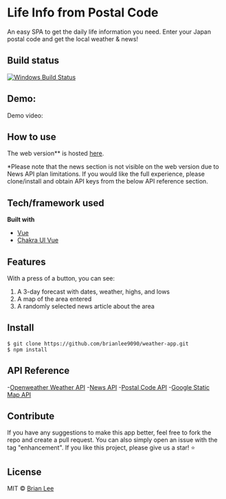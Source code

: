 # Life Info from Postal Code
An easy SPA to get the daily life information you need. 
Enter your Japan postal code and get the local weather & news!

## Build status
[![Windows Build Status](https://ci.appveyor.com/api/projects/status/github/akashnimare/foco?branch=master&svg=true)](https://ci.appveyor.com/project/akashnimare/foco/branch/master)

## Demo:
Demo video:

## How to use
The web version** is hosted [here](https://weather-app-brianlee9090.vercel.app/).


*Please note that the news section is not visible on the web version due to News API plan limitations. 
If you would like the full experience, please clone/install and obtain API keys from the below API reference section.


## Tech/framework used
<b>Built with</b>
- [Vue](https://vuejs.org/)
- [Chakra UI Vue](https://vue.chakra-ui.com/)

## Features
With a press of a button, you can see:
1. A 3-day forecast with dates, weather, highs, and lows
2. A map of the area entered
3. A randomly selected news article about the area

## Install

    $ git clone https://github.com/brianlee9090/weather-app.git
    $ npm install

## API Reference
-[Openweather Weather API](https://openweathermap.org/)
-[News API](https://newsapi.org/)
-[Postal Code API](https://github.com/madefor/postal-code-api/)
-[Google Static Map API](https://developers.google.com/maps/documentation/maps-static)

## Contribute
If you have any suggestions to make this app better, feel free to fork the repo and create a pull request. You can also simply open an issue with the tag "enhancement".
If you like this project, please give us a star! ⭐️

## License
MIT © [Brian Lee](https://github.com/brianlee9090)